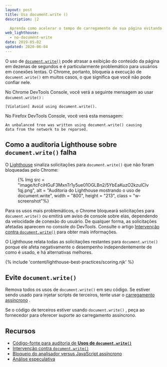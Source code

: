 ```yaml
---
layout: post
title: Usa document.write ()
description: |2

  Aprenda como acelerar o tempo de carregamento de sua página evitando document.write ().
web_lighthouse:
  - no-document-write
date: 2019-05-02
updated: 2020-06-04
---
```


O uso de [`document.write()`](https://developer.mozilla.org/docs/Web/API/Document/write) pode atrasar a exibição do conteúdo da página em dezenas de segundos e é particularmente problemático para usuários em conexões lentas. O Chrome, portanto, bloqueia a execução de `document.write()` em muitos casos, o que significa que você não pode confiar nele.

No Chrome DevTools Console, você verá a seguinte mensagem ao usar `document.write()` :

```text
[Violation] Avoid using document.write().
```

No Firefox DevTools Console, você verá esta mensagem:

```text
An unbalanced tree was written using document.write() causing
data from the network to be reparsed.
```

## Como a auditoria Lighthouse sobre `document.write()` falha

O [Lighthouse](https://developers.google.com/web/tools/lighthouse/) sinaliza solicitações para `document.write()` que não foram bloqueadas pelo Chrome:

<figure class="w-figure">{% Img src = "image/tcFciHGuF3MxnTr1y5ue01OGLBn2/5YbEaKuzO2kzulClv1qj.png", alt = "Auditoria do Lighthouse mostrando o uso de document.write", width = "800", height = "213", class = "w-screenshot"%}</figure>

Para os usos mais problemáticos, o Chrome bloqueará solicitações para `document.write()` ou emitirá um aviso de console sobre elas, dependendo da velocidade de conexão do usuário. De qualquer forma, as solicitações afetadas aparecem no console do DevTools. Consulte o artigo <a href="https://developers.google.com/web/updates/2016/08/removing-document-write" data-md-type="link">Intervenção contra `document.write()`</a> para obter mais informações.

O Lighthouse relata todas as solicitações restantes para `document.write()` porque ele afeta negativamente o desempenho independentemente de como é usado, e há alternativas melhores.

{% include 'content/lighthouse-best-practices/scoring.njk' %}

## Evite `document.write()`

Remova todos os usos de `document.write()` em seu código. Se estiver sendo usado para injetar scripts de terceiros, tente usar o [carregamento assíncrono](https://developers.google.com/web/fundamentals/performance/critical-rendering-path/adding-interactivity-with-javascript#parser_blocking_versus_asynchronous_javascript) .

Se o código de terceiros estiver usando `document.write()` , peça ao fornecedor para oferecer suporte ao carregamento assíncrono.

## Recursos

- [Código-fonte para auditoria de **Usos de `document.write()`**](https://github.com/GoogleChrome/lighthouse/blob/master/lighthouse-core/audits/dobetterweb/no-document-write.js)
- [Intervenção contra `document.write()`](https://developers.google.com/web/updates/2016/08/removing-document-write)
- [Bloqueio do analisador versus JavaScript assíncrono](https://developers.google.com/web/fundamentals/performance/critical-rendering-path/adding-interactivity-with-javascript#parser_blocking_versus_asynchronous_javascript)
- [Análise especulativa](https://developer.mozilla.org/docs/Glossary/speculative_parsing)

